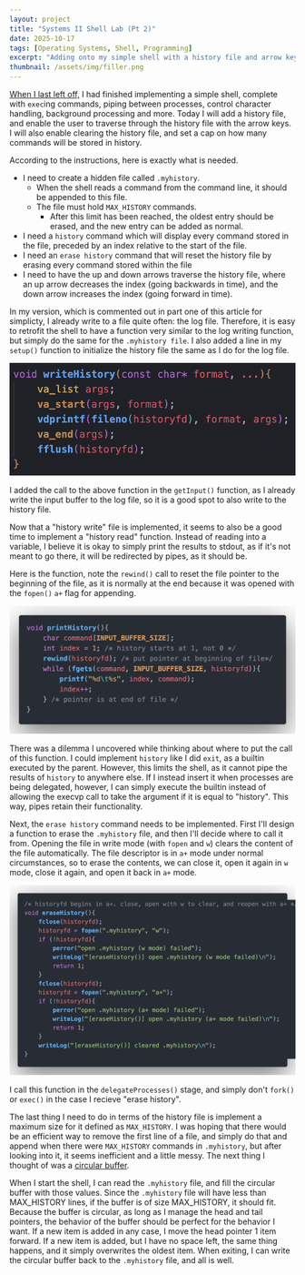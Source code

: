 ```yaml
---
layout: project
title: "Systems II Shell Lab (Pt 2)"
date: 2025-10-17
tags: [Operating Systems, Shell, Programming]
excerpt: "Adding onto my simple shell with a history file and arrow key functionality."
thumbnail: /assets/img/filler.png
---
```


[When I last left off,](https://loganbradleyjacobs.github.io/2025/10/14/sys-II-shell-lab.html) I had finished implementing a simple shell, complete with `exec`ing commands, piping between processes, control character handling, background processing and more. Today I will add a history file, and enable the user to traverse through the history file with the arrow keys. I will also enable clearing the history file, and set a cap on how many commands will be stored in history.

According to the instructions, here is exactly what is needed.
- I need to create a hidden file called `.myhistory`.
    - When the shell reads a command from the command line, it should be appended to this file.
    - The file must hold `MAX_HISTORY` commands.
        - After this limit has been reached, the oldest entry should be erased, and the new entry can be added as normal.
- I need a `history` command which will display every command stored in the file, preceded by an index relative to the start of the file.
- I need an `erase history` command that will reset the history file by erasing every command stored within the file
- I need to have the up and down arrows traverse the history file, where an up arrow decreases the index (going backwards in time), and the down arrow increases the index (going forward in time).

In my version, which is commented out in part one of this article for simplicty, I already write to a file quite often: the log file. Therefore, it is easy to retrofit the shell to have a function very similar to the log writing function, but simply do the same for the `.myhistory file`. I also added a line in my `setup()` function to initialize the history file the same as I do for the log file.

<img src="/assets/img/sys-II-shell-lab-2-writeHistory.png" alt="History Writing Function" class="project-image-code">

I added the call to the above function in the `getInput()` function, as I already write the input buffer to the log file, so it is a good spot to also write to the history file.

Now that a "history write" file is implemented, it seems to also be a good time to implement a "history read" function. Instead of reading into a variable, I believe it is okay to simply print the results to stdout, as if it's not meant to go there, it will be redirected by pipes, as it should be.

Here is the function, note the `rewind()` call to reset the file pointer to the beginning of the file, as it is normally at the end because it was opened with the `fopen()` `a+` flag for appending.

<img src="/assets/img/sys-II-shell-lab-2-printHistory.png" alt="History Printing Function" class="project-image-code">

There was a dilemma I uncovered while thinking about where to put the call of this function. I could implement `history` like I did `exit`, as a builtin executed by the parent. However, this limits the shell, as it cannot pipe the results of `history` to anywhere else. If I instead insert it when processes are being delegated, however, I can simply execute the builtin instead of allowing the execvp call to take the argument if it is equal to "history". This way, pipes retain their functionality.

Next, the `erase history` command needs to be implemented. First I'll design a function to erase the `.myhistory` file, and then I'll decide where to call it from. Opening the file in write mode (with `fopen` and `w`) clears the content of the file automatically. The file descriptor is in `a+` mode under normal circumstances, so to erase the contents, we can close it, open it again in `w` mode, close it again, and open it back in `a+` mode.

<img src="/assets/img/sys-II-shell-lab-2-eraseHistory.png" alt="History Erasing Function" class="project-image-code">

I call this function in the `delegateProcesses()` stage, and simply don't `fork()` or `exec()` in the case I recieve "erase history".

The last thing I need to do in terms of the history file is implement a maximum size for it defined as `MAX_HISTORY`. I was hoping that there would be an efficient way to remove the first line of a file, and simply do that and append when there were `MAX_HISTORY` commands in `.myhistory`, but after looking into it, it seems inefficient and a little messy. The next thing I thought of was a [circular buffer](https://www.youtube.com/watch?v=uvD9_Wdtjtw). 

When I start the shell, I can read the `.myhistory` file, and fill the circular buffer with those values. Since the `.myhistory` file will have less than MAX_HISTORY lines, if the buffer is of size MAX_HISTORY, it should fit. Because the buffer is circular, as long as I manage the head and tail pointers, the behavior of the buffer should be perfect for the behavior I want. If a new item is added in any case, I move the head pointer 1 item forward. If a new item is added, but I have no space left, the same thing happens, and it simply overwrites the oldest item. When exiting, I can write the circular buffer back to the `.myhistory` file, and all is well.


